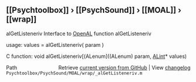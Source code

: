 ## [[Psychtoolbox]] &#8250; [[PsychSound]] &#8250; [[MOAL]] &#8250; [[wrap]]

alGetListeneriv  Interface to [OpenAL](OpenAL) function alGetListeneriv  
  
usage:  values = alGetListeneriv( param )  
  
C function:  void alGetListeneriv[(ALenum]((ALenum) param, [ALint](ALint)\* values)  




<div class="code_header" style="text-align:right;">
  <span style="float:left;">Path&nbsp;&nbsp;</span> <span class="counter">Retrieve <a href=
  "https://raw.github.com/Psychtoolbox-3/Psychtoolbox-3/beta/Psychtoolbox/PsychSound/MOAL/wrap/_alGetListeneriv.m">current version from GitHub</a> | View <a href=
  "https://github.com/Psychtoolbox-3/Psychtoolbox-3/commits/beta/Psychtoolbox/PsychSound/MOAL/wrap/_alGetListeneriv.m">changelog</a></span>
</div>
<div class="code">
  <code>Psychtoolbox/PsychSound/MOAL/wrap/_alGetListeneriv.m</code>
</div>

